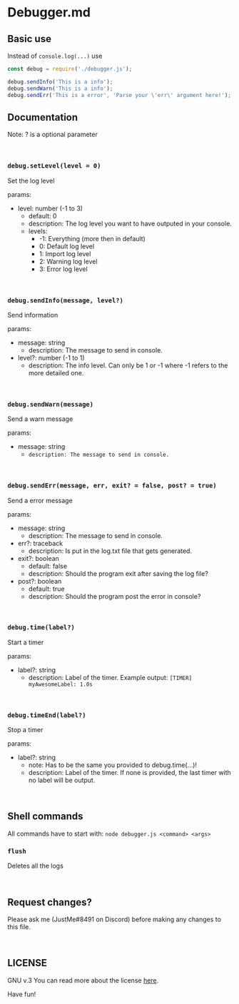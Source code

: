 # Debugger.md

## Basic use
Instead of `console.log(...)` use 
```js
const debug = require('./debugger.js');

debug.sendInfo('This is a info');
debug.sendWarn('This is a info');
debug.sendErr('This is a error', 'Parse your \'err\' argument here!');
```

## Documentation

Note: ? is a optional parameter

<br>

### `debug.setLevel(level = 0)`
Set the log level

params:
* level: number (-1 to 3)
  + default: 0
  + description: The log level you want to have outputed in your console.
  + levels:
    * -1: Everything (more then in default)
    * 0: Default log level
    * 1: Import log level
    * 2: Warning log level
    * 3: Error log level

<br>

### `debug.sendInfo(message, level?)`
Send information

params:
* message: string
  + description: The message to send in console.
* level?: number (-1 to 1)
  + description: The info level. Can only be 1 or -1 where -1 refers to the more detailed one.

<br>

### `debug.sendWarn(message)`
Send a warn message

params:
* message: string
  + `description: The message to send in console.`

<br>

### `debug.sendErr(message, err, exit? = false, post? = true)`
Send a error message

params:
* message: string
  + description: The message to send in console.
* err?: traceback  
  + description: Is put in the log.txt file that gets generated.
* exit?: boolean
  + default: false
  + description: Should the program exit after saving the log file?
* post?: boolean
  + default: true
  + description: Should the program post the error in console?

<br>

### `debug.time(label?)`
Start a timer

params:
* label?: string
  + description: Label of the timer. Example output: `[TIMER] myAwesomeLabel: 1.0s`

<br>

### `debug.timeEnd(label?)`
Stop a timer

params:
* label?: string
  + note: Has to be the same you provided to debug.time(...)!
  + description: Label of the timer. If none is provided, the last timer with no label will be output.

<br>

## Shell commands
All commands have to start with: `node debugger.js <command> <args>`


### `flush`
Deletes all the logs

<br>

## Request changes?
Please ask me (JustMe#8491 on Discord) before making any changes to this file.

<br>

## LICENSE
GNU v.3
You can read more about the license [here](https://en.wikipedia.org/wiki/GNU_General_Public_License#Version_3).

Have fun!
